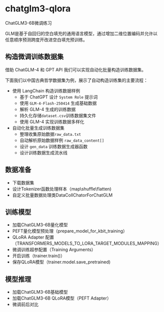 # chatglm3-qlora
ChatGLM3-6B微调练习

GLM是基于自回归的空白填充的通用语言模型，通过增加二维位置编码并允许以任意顺序预测跨度开改进空白填充预训练。

## 构造微调训练数据集

借助 ChatGLM-4 和 GPT API 我们可以实现自动化批量构造训练数据集。

下面我们以中国古典哲学数据集为例，展示了自动构造训练集的主要流程：

 - 使用 LangChain 构造训练数据样例
    - 基于 ChatGPT 设计 `System Role` 提示词
    - 使用 `GLM-4-Flash-250414` 生成基础数据
    - 解析 GLM-4 生成的训练数据
    - 持久化存储`dataset.csv`训练数据集文件
    - 使用 GLM-4 实现训练数据多样化
 - 自动化批量生成训练数据集
    - 整理收集原始数据`raw_data.txt`
    - 自动解析原始数据样例 `raw_data_content[]`
    - 设计 `gen_data` 训练数据生成器函数
    - 设计训练数据生成流水线
## 数据准备
 - 下载数据集
 - 设计Tokenizer函数处理样本（map\shuffle\flatten)
 - 自定义批量数据处理类DataCollChatorForChatGLM
## 训练模型
 - 加载ChatGLM3-6B量化模型
 - PEFT量化模型预处理（prepare_model_for_kbit_training）
 - QLoRA Adapter 配置（TRANSFORMERS_MODELS_TO_LORA_TARGET_MODULES_MAPPING）
 - 微调训练超参配置（Training Arguments）
 - 开启训练（trainer.train()）
 - 保存QLoRA模型（trainer.model.save_pretrained)
## 模型推理
- 加载ChatGLM3-6B基础模型
- 加载ChatGLM3-6B QLoRA模型（PEFT Adapter）
- 微调前后对比

